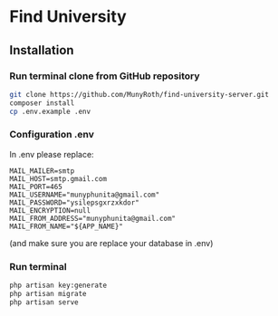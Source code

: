 # Find University

## Installation

### Run terminal clone from GitHub repository
```bash
git clone https://github.com/MunyRoth/find-university-server.git
composer install
cp .env.example .env
```

### Configuration .env
In .env please replace:
```
MAIL_MAILER=smtp
MAIL_HOST=smtp.gmail.com
MAIL_PORT=465
MAIL_USERNAME="munyphunita@gmail.com"
MAIL_PASSWORD="ysilepsgxrzxkdor"
MAIL_ENCRYPTION=null
MAIL_FROM_ADDRESS="munyphunita@gmail.com"
MAIL_FROM_NAME="${APP_NAME}"
```
(and make sure you are replace your database in .env)

### Run terminal
```bash
php artisan key:generate
php artisan migrate
php artisan serve
```
